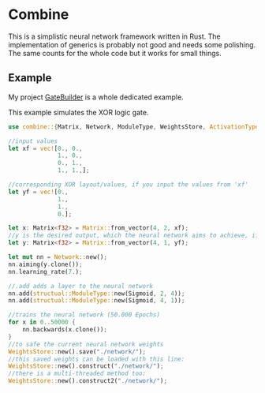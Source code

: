 # Combine

This is a simplistic neural network framework written in Rust. 
The implementation of generics is probably not good and needs some polishing.
The same counts for the whole code but it works for small things.

## Example

My project [GateBuilder] is a whole dedicated example.

[GateBuilder]: https://github.com/elftausend/GateBuilder/blob/main/src/training/train.rs
This example simulates the XOR logic gate.

```rust
use combine::{Matrix, Network, ModuleType, WeightsStore, ActivationType::Sigmoid};

//input values
let xf = vec![0., 0.,
              1., 0.,
              0., 1.,
              1., 1.,];

//corresponding XOR layout/values, if you input the values from 'xf'
let yf = vec![0.,
              1.,
              1.,
              0.];

let x: Matrix<f32> = Matrix::from_vector(4, 2, xf);
//y is the desired output, which the neural network aims to achieve, if you input x
let y: Matrix<f32> = Matrix::from_vector(4, 1, yf); 

let mut nn = Network::new();
nn.aiming(y.clone());
nn.learning_rate(7.);

//.add adds a layer to the neural network
nn.add(structual::ModuleType::new(Sigmoid, 2, 4));
nn.add(structual::ModuleType::new(Sigmoid, 4, 1));

//trains the neural network (50.000 Epochs)
for x in 0..50000 {
    nn.backwards(x.clone());
}
//to safe the current neural network weights
WeightsStore::new().save("./network/");
//this saved weights can be loaded with this line:
WeightsStore::new().construct("./network/");
//there is a multi-threaded method too:
WeightsStore::new().construct2("./network/");
```